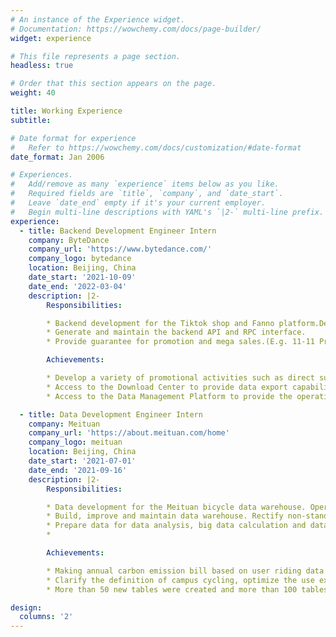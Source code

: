 ```yaml
---
# An instance of the Experience widget.
# Documentation: https://wowchemy.com/docs/page-builder/
widget: experience

# This file represents a page section.
headless: true

# Order that this section appears on the page.
weight: 40

title: Working Experience
subtitle:

# Date format for experience
#   Refer to https://wowchemy.com/docs/customization/#date-format
date_format: Jan 2006

# Experiences.
#   Add/remove as many `experience` items below as you like.
#   Required fields are `title`, `company`, and `date_start`.
#   Leave `date_end` empty if it's your current employer.
#   Begin multi-line descriptions with YAML's `|2-` multi-line prefix.
experience:
  - title: Backend Development Engineer Intern
    company: ByteDance
    company_url: 'https://www.bytedance.com/'
    company_logo: bytedance
    location: Beijing, China
    date_start: '2021-10-09'
    date_end: '2022-03-04'
    description: |2-
        Responsibilities:

        * Backend development for the Tiktok shop and Fanno platform.Design and implement some new features for the backend of the platform.
        * Generate and maintain the backend API and RPC interface.
        * Provide guarantee for promotion and mega sales.(E.g. 11-11 Promotion;12-12 Mega Sale;Christmas Promotion)

        Achievements:

        * Develop a variety of promotional activities such as direct subsidy, freeshipping, and buy more save more.
        * Access to the Download Center to provide data export capability for operation backend.
        * Access to the Data Management Platform to provide the operation backend with the ability of activity marking and commodity selection.

  - title: Data Development Engineer Intern
    company: Meituan
    company_url: 'https://about.meituan.com/home'
    company_logo: meituan
    location: Beijing, China
    date_start: '2021-07-01'
    date_end: '2021-09-16'
    description: |2-
        Responsibilities:

        * Data development for the Meituan bicycle data warehouse. Operate offline data to better serve the upstream.
        * Build, improve and maintain data warehouse. Rectify non-standard field names and table names, optimize zoning and storage structure, and improve data production and calculation efficiency.
        * Prepare data for data analysis, big data calculation and data kanban. For example, provide data such as card opening rate, number of rides, card opening income, etc. for the financial budget.
        * 

        Achievements:

        * Making annual carbon emission bill based on user riding data in the past year.
        * Clarify the definition of campus cycling, optimize the use experience of campus users, and lay a foundation for developing the campus market.
        * More than 50 new tables were created and more than 100 tables were modified. The data was synchronized dozens of times a day and brushed back thousands of times. There are no online problems in the whole internship stage.

design:
  columns: '2'
---
```

